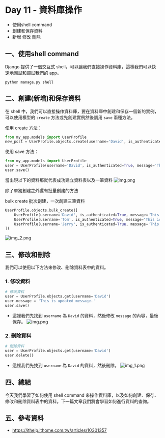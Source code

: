 # Day 11 - 資料庫操作

- 使用shell command
- 創建和保存資料
- 新增 修改 刪除


## 一、使用shell command

Django 提供了一個交互式 shell，可以讓我們直接操作資料庫，這樣我們可以快速地測試和調試我們的 app。

```commandline
python manage.py shell
```

## 二、創建(新增)和保存資料
在 shell 中，我們可以直接操作資料庫，要在資料庫中創建和保存一個新的實例，可以使用模型的 `create` 方法或先創建實例然後調用 `save` 兩種方法。

使用 create 方法：
```python
from my_app.models import UserProfile
new_post = UserProfile.objects.create(username='David', is_authenticated=True, message='This is David profile.')
```

使用 save 方法：
```python
from my_app.models import UserProfile
user = UserProfile(username='David', is_authenticated=True, message='This is David profile.')
user.save()
```  

當出現以下的資料那就代表成功建立資料表以及一筆資料
![img.png](https://github.com/David20001110/2024-iTome/blob/master/Day11/img.png?raw=true)

除了單獨創建之外還有批量創建的方法

bulk create 批次創建，一次創建三筆資料
```python
UserProfile.objects.bulk_create([
    UserProfile(username='David', is_authenticated=True, message='This is David profile.'),
    UserProfile(username='Tom', is_authenticated=True, message='This is Tom profile.'),
    UserProfile(username='Jerry', is_authenticated=True, message='This is Jerry profile.')
])
```
![img_2.png](img_2.png)

## 三、修改和刪除

我們可以使用以下方法來修改、刪除資料表中的資料。

### 1. 修改資料

```python
# 修改資料
user = UserProfile.objects.get(username='David')
user.message = 'This is updated message.'
user.save()
```
- 這裡我們先找到 `username` 為 `David` 的資料，然後修改 `message` 的內容，最後保存。
![img.png](img.png)

### 2. 刪除資料

```python
# 刪除資料
user = UserProfile.objects.get(username='David')
user.delete()
```
- 這裡我們先找到 `username` 為 `David` 的資料，然後刪除。
![img_1.png](img_1.png)

## 四、總結
今天我們學習了如何使用 shell command 來操作資料庫，以及如何創建、保存、修改和刪除資料表中的資料。下一篇文章我們將會學習如何進行資料的查詢。

## 五、參考資料
- https://ithelp.ithome.com.tw/articles/10301357
